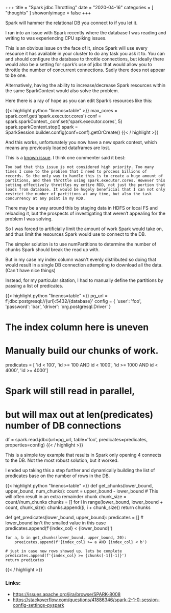 +++
title = "Spark jdbc Throttling"
date = "2020-04-16"
categories = [ "thoughts" ]
showonlyimage = false
+++

Spark will hammer the relational DB you connect to if you let it.
<!--more-->

I ran into an issue with Spark recently where the database I was reading and writing to was experiencing CPU spiking issues.

This is an obvious issue on the face of it, since Spark will use every resource it has available in your cluster to do any task you ask it to. You can and should configure the database to throttle connections, but ideally there would also be a setting for spark’s use of jdbc that would allow you to throttle the number of concurrent connections. Sadly there does not appear to be one.

Alternatively, having the ability to increase/decrease Spark resources within the same SparkContext would also solve the problem. 

Here there is a ray of hope as you can edit Spark’s resources like this:

{{< highlight python "linenos=table" >}}
max_cores = spark.conf.get('spark.executor.cores')
conf = spark.sparkContext._conf.set('spark.executor.cores', 5)
spark.sparkContext.stop()
spark = SparkSession.builder.config(conf=conf).getOrCreate()
{{< / highlight >}}

And this works, unfortunately you now have a new spark context, which means any previously loaded dataframes are lost.

This is a [known issue](https://issues.apache.org/jira/browse/SPARK-8008). I think one commenter said it best:
```
Too bad that this issue is not considered high priority. Too many times I come to the problem that I need to process billions of records. So the only way to handle this is to create a huge amount of partitions, and then throttle using spark.executor.cores. However this setting effectively throttles my entire RDD, not just the portion that loads from database. It would be hugely beneficial that I can not only restrict the number of partitions at any time, but also the task concurrency at any point in my RDD.
```

There may be a way around this by staging data in HDFS or local FS and reloading it, but the prospects of investigating that weren’t appealing for the problem I was solving.

So I was forced to artificially limit the amount of work Spark would take on, and thus limit the resources Spark would use to connect to the DB.

The simpler solution is to use numPartitions to determine the number of chunks Spark should break the read up with.

But in my case my index column wasn't evenly distributed so doing that would result in a single DB connection attempting to download all the data. (Can't have nice things)

Instead, for my particular sitation, I had to manually define the partitions by passing a list of predicates.

{{< highlight python "linenos=table" >}}
pg_url = f'jdbc:postgresql://{url}:5432/{database}'
config = {
    'user': 'foo',
    'password': 'bar',
    'driver': 'org.postgresql.Driver'
}

# The index column here is uneven
# Manually build our chunks of work.
predicates = [
    'id < 100',
    'id >= 100 AND id < 1000',
    'id >= 1000 AND id < 4000',
    'id >= 4000']

# Spark will still read in parallel,
# but will max out at len(predicates) number of DB connections
df = spark.read.jdbc(url=pg_url, table='foo',
                     predicates=predicates, properties=config)
{{< / highlight >}}

This is a simple toy example that results in Spark only opening 4 connects to the DB. Not the most robust solution, but it worked.

I ended up taking this a step further and dynamically building the list of predicates base on the number of rows in the DB.

{{< highlight python "linenos=table" >}}
def get_chunks(lower_bound, upper_bound, num_chunks):
    count = upper_bound - lower_bound
    # This will often result in an extra remainder chunk
    chunk_size = count//num_chunks
    chunks = []
    for i in range(lower_bound, lower_bound + count, chunk_size):
        chunks.append((i, i + chunk_size))
    return chunks


def get_predicates(lower_bound, upper_bound):
    predicates = []
    # lower_bound isn't the smalled value in this case
    predicates.append(f'{index_col} < {lower_bound}')

    for a, b in get_chunks(lower_bound, upper_bound, 20):
        preeicates.append(f'{index_col} >= a AND {index_col} < b')

    # just in case new rows showed up, lets be complete
    predicates.append(f'{index_col} >= {chunks[-1][-1]}')
    return predicates
{{< / highlight >}}

### Links:
 * https://issues.apache.org/jira/browse/SPARK-8008
 * https://stackoverflow.com/questions/41886346/spark-2-1-0-session-config-settings-pyspark



